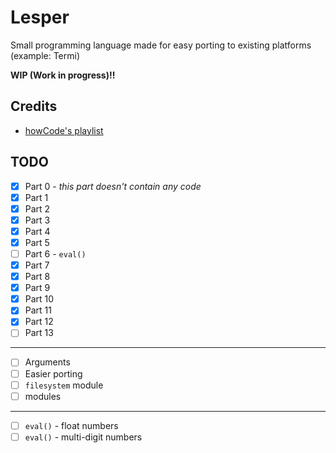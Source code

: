 # Lesper
Small programming language made for easy porting to existing platforms (example: Termi)

**WIP (Work in progress)!!**

## Credits
- [howCode's playlist](https://www.youtube.com/playlist?list=PLBOh8f9FoHHiKx3ZCPxOZWUtZswrj2zI0)

## TODO
- [x] Part 0 - *this part doesn't contain any code*
- [x] Part 1
- [x] Part 2
- [x] Part 3
- [x] Part 4
- [x] Part 5
- [ ] Part 6 - `eval()`
- [x] Part 7
- [x] Part 8
- [x] Part 9
- [x] Part 10
- [x] Part 11
- [x] Part 12
- [ ] Part 13
------------------------------------
- [ ] Arguments
- [ ] Easier porting
- [ ] `filesystem` module
- [ ] modules
------------------------------------
- [ ] `eval()` - float numbers
- [ ] `eval()` - multi-digit numbers
